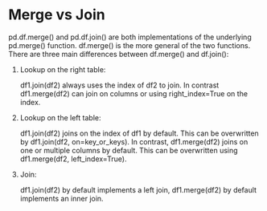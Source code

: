 # Merge vs Join
pd.df.merge() and pd.df.join() are both implementations of the underlying pd.merge() function. df.merge() is the more general
of the two functions. There are three main differences between df.merge() and df.join():
1. Lookup on the right table:

    df1.join(df2) always uses the index of df2 to join. In contrast df1.merge(df2) can join on columns or using right_index=True on the index.
  
2. Lookup on the left table:
  
    df1.join(df2) joins on the index of df1 by default. This can be overwritten by df1.join(df2, on=key_or_keys).
    In contrast, df1.merge(df2) joins on one or multiple columns by default. This can be overwritten using df1.merge(df2, left_index=True).

3. Join:

    df1.join(df2) by default implements a left join, df1.merge(df2) by default implements an inner join. 
